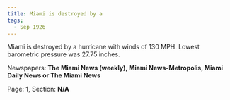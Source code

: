 ```yaml
---  
title: Miami is destroyed by a  
tags:  
  - Sep 1926  
---  
```

  
Miami is destroyed by a hurricane with winds of 130 MPH. Lowest barometric pressure was 27.75 inches.  
  
Newspapers: **The Miami News (weekly), Miami News-Metropolis, Miami Daily News or The Miami News**  
  
Page: **1**, Section: **N/A** 
